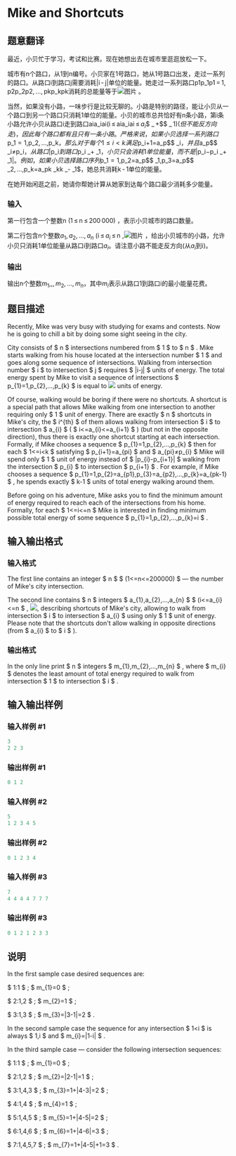 # Mike and Shortcuts

## 题意翻译

最近，小贝忙于学习，考试和比赛。现在她想出去在城市里逛逛放松一下。

城市有n个路口，从1到n编号。小贝家在1号路口，她从1号路口出发，走过一系列的路口。从路口i到路口j需要消耗|i - j|单位的能量。她走过一系列路口p1p_1p1​ = 1, p2p_2p2​, ..., pkp_kpk​ 消耗的总能量等于![图片](http://codeforces.com/predownloaded/44/8c/448c0e259a30da8dcd84e6438b1754b6cd80a0d3.png) 。

当然，如果没有小路，一味步行是比较无聊的。小路是特别的路径，能让小贝从一个路口到另一个路口只消耗1单位的能量。小贝的城市总共恰好有n条小路，第i条小路允许小贝从路口i走到路口aia_iai​ (i ≤ aia_iai​ ≤ $a_i$$ _ +$$ _ 1$) (但不能反方向走)，因此每个路口都有且只有一条小路。严格来说，如果小贝选择一系列路口$p_1$ = 1, $p_2$, ..., $p_k$，那么对于每个1 ≤ i < k 满足$p_i$ + 1 = $a_p$$ _i$，并且$a_p$$ _i$ ≠ $p_i$，从路口|$p_i$到路口$p_i _+ _1$，小贝只会消耗1单位能量，而不是|$p_i$ - $p_i _+ _1$|。 例如，如果小贝选择路口序列$p_1$ = 1, $p_2$ = $a_p$$ _1$, $p_3$ = $a_p$$ _2$, ..., $p_k$ = $a_pk _kk​ _- _1$，她总共消耗k - 1单位的能量。

在她开始闲逛之前，她请你帮她计算从她家到达每个路口最少消耗多少能量。

### 输入

第一行包含一个整数n (1 ≤ n ≤ 200 000) ，表示小贝城市的路口数量。

第二行包含n个整数$a_1$, $a_2$, ..., $a_n$ (i ≤ $a_i$ ≤ n ,![图片](http://codeforces.com/predownloaded/ea/03/ea038441ad91cbfedeedf4251cf61dea5bea0e3c.png) ，给出小贝城市的小路，允许小贝只消耗1单位能量从路口i到路口$a_i$。请注意小路不能走反方向(从$a_i$到i)。

### 输出

输出n个整数$m_1,,,m_2$, ..., $m_n$，其中$m_i$表示从路口1到路口i的最小能量花费。

## 题目描述

Recently, Mike was very busy with studying for exams and contests. Now he is going to chill a bit by doing some sight seeing in the city.

City consists of $ n $ intersections numbered from $ 1 $ to $ n $ . Mike starts walking from his house located at the intersection number $ 1 $ and goes along some sequence of intersections. Walking from intersection number $ i $ to intersection $ j $ requires $ |i-j| $ units of energy. The total energy spent by Mike to visit a sequence of intersections $ p_{1}=1,p_{2},...,p_{k} $ is equal to ![](https://cdn.luogu.com.cn/upload/vjudge_pic/CF689B/cc97750fb7205e858b8008fe7ee7f7055a90a20f.png) units of energy.

Of course, walking would be boring if there were no shortcuts. A shortcut is a special path that allows Mike walking from one intersection to another requiring only $ 1 $ unit of energy. There are exactly $ n $ shortcuts in Mike's city, the $ i^{th} $ of them allows walking from intersection $ i $ to intersection $ a_{i} $ ( $ i<=a_{i}<=a_{i+1} $ ) (but not in the opposite direction), thus there is exactly one shortcut starting at each intersection. Formally, if Mike chooses a sequence $ p_{1}=1,p_{2},...,p_{k} $ then for each $ 1<=i&lt;k $ satisfying $ p_{i+1}=a_{pi} $ and $ a_{pi}≠p_{i} $ Mike will spend only $ 1 $ unit of energy instead of $ |p_{i}-p_{i+1}| $ walking from the intersection $ p_{i} $ to intersection $ p_{i+1} $ . For example, if Mike chooses a sequence $ p_{1}=1,p_{2}=a_{p1},p_{3}=a_{p2},...,p_{k}=a_{pk-1} $ , he spends exactly $ k-1 $ units of total energy walking around them.

Before going on his adventure, Mike asks you to find the minimum amount of energy required to reach each of the intersections from his home. Formally, for each $ 1<=i<=n $ Mike is interested in finding minimum possible total energy of some sequence $ p_{1}=1,p_{2},...,p_{k}=i $ .

## 输入输出格式

### 输入格式

The first line contains an integer $ n $ $ (1<=n<=200000) $ — the number of Mike's city intersection.

The second line contains $ n $ integers $ a_{1},a_{2},...,a_{n} $ $ (i<=a_{i}<=n $ , ![](https://cdn.luogu.com.cn/upload/vjudge_pic/CF689B/ad326ba540ee1b16339ba396d883cf47c32893d3.png), describing shortcuts of Mike's city, allowing to walk from intersection $ i $ to intersection $ a_{i} $ using only $ 1 $ unit of energy. Please note that the shortcuts don't allow walking in opposite directions (from $ a_{i} $ to $ i $ ).

### 输出格式

In the only line print $ n $ integers $ m_{1},m_{2},...,m_{n} $ , where $ m_{i} $ denotes the least amount of total energy required to walk from intersection $ 1 $ to intersection $ i $ .

## 输入输出样例

### 输入样例 #1

```cpp
3
2 2 3

```
### 输出样例 #1

```cpp
0 1 2 

```
### 输入样例 #2

```cpp
5
1 2 3 4 5

```
### 输出样例 #2

```cpp
0 1 2 3 4 

```
### 输入样例 #3

```cpp
7
4 4 4 4 7 7 7

```
### 输出样例 #3

```cpp
0 1 2 1 2 3 3 

```
## 说明

In the first sample case desired sequences are:

$ 1:1 $ ; $ m_{1}=0 $ ;

$ 2:1,2 $ ; $ m_{2}=1 $ ;

$ 3:1,3 $ ; $ m_{3}=|3-1|=2 $ .

In the second sample case the sequence for any intersection $ 1&lt;i $ is always $ 1,i $ and $ m_{i}=|1-i| $ .

In the third sample case — consider the following intersection sequences:

$ 1:1 $ ; $ m_{1}=0 $ ;

$ 2:1,2 $ ; $ m_{2}=|2-1|=1 $ ;

$ 3:1,4,3 $ ; $ m_{3}=1+|4-3|=2 $ ;

$ 4:1,4 $ ; $ m_{4}=1 $ ;

$ 5:1,4,5 $ ; $ m_{5}=1+|4-5|=2 $ ;

$ 6:1,4,6 $ ; $ m_{6}=1+|4-6|=3 $ ;

$ 7:1,4,5,7 $ ; $ m_{7}=1+|4-5|+1=3 $ .

